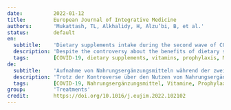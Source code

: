 ```yaml
---
date:          2022-01-12
title:         European Journal of Integrative Medicine
authors:       'Mukattash, TL, Alkhalidy, H, Alzu’bi, B, et al.'
status:        default
en:
  subtitle:    'Dietary supplements intake during the second wave of COVID-19 pandemic: A multinational Middle Eastern study'
  description: 'Despite the controversy about the benefits of dietary supplements in treating or preventing COVID-19, their use has increased worldwide even with the introduction of relevant vaccines. Thus, this study aimed to investigate the perception of the Middle Eastern Arab public of dietary supplements as prophylactic or therapeutic agents against COVID-19, and their consumption during the second wave of the COVID-19 pandemic. A validated, pilot tested online survey was distributed through social networking platforms in Lebanon, the Kingdom of Saudi Arabia, Palestine, Jordan, and the United Arab Emirates. Responses underwent various statistical analyses. A total of 2,100 responses were included. Around 44% of participants reported changes in their dietary behavior during COVID-19, and 70% believed that healthy habits may prevent the infection. Moreover, 21% believed that dietary supplements surely protect against COVID-19 and 45% thought they aid in treating it. Users of supplements during the second wave of the pandemic counted for 47%, who declared they were influenced by the media, healthcare providers, or close contacts. The most used supplements included Vitamins C and D and zinc. Only 34% of participants read supplement leaflets. The use of supplements was significantly correlated with being female and exercising, as revealed by the odds ratio and logistic regression analysis. In line with other areas of the world, the use of dietary supplements in the Middle East against COVID-19 is not evidence-based. Competent health authorities should play their role in spreading sound awareness among the public regarding this issue.'
  tags:        [COVID-19, dietary supplements, vitamins, prophylaxis, Middle East]
de:
  subtitle:    'Aufnahme von Nahrungsergänzungsmitteln während der zweiten Welle der COVID-19-Pandemie: Eine multinationale Studie aus dem Nahen Osten'
  description: 'Trotz der Kontroverse über den Nutzen von Nahrungsergänzungsmitteln bei der Behandlung oder Vorbeugung von COVID-19 hat ihre Verwendung weltweit zugenommen, auch wenn entsprechende Impfstoffe eingeführt wurden. Ziel dieser Studie war es daher, die Wahrnehmung von Nahrungsergänzungsmitteln als prophylaktische oder therapeutische Mittel gegen COVID-19 in der arabischen Öffentlichkeit des Nahen Ostens und ihren Konsum während der zweiten Welle der COVID-19-Pandemie zu untersuchen. Eine validierte, in einem Pilotversuch getestete Online-Umfrage wurde über Plattformen sozialer Netzwerke im Libanon, im Königreich Saudi-Arabien, in Palästina, Jordanien und in den Vereinigten Arabischen Emiraten verbreitet. Die Antworten wurden verschiedenen statistischen Analysen unterzogen. Insgesamt wurden 2.100 Antworten berücksichtigt. Rund 44 % der Teilnehmer gaben an, dass sich ihr Ernährungsverhalten während der COVID-19-Studie geändert hat, und 70 % glaubten, dass gesunde Gewohnheiten eine Infektion verhindern können. Darüber hinaus glaubten 21 %, dass Nahrungsergänzungsmittel mit Sicherheit vor COVID-19 schützen, und 45 %, dass sie bei der Behandlung der Krankheit helfen. Während der zweiten Welle der Pandemie gaben 47 % der Nutzer von Nahrungsergänzungsmitteln an, dass sie durch die Medien, Gesundheitsdienstleister oder enge Kontakte beeinflusst wurden. Zu den am häufigsten verwendeten Nahrungsergänzungsmitteln gehörten die Vitamine C und D sowie Zink. Nur 34 % der Teilnehmer lasen die Beipackzettel. Die Verwendung von Nahrungsergänzungsmitteln stand in signifikantem Zusammenhang mit der Tatsache, dass sie weiblich waren und Sport trieben, wie die Odds-Ratio und die logistische Regressionsanalyse zeigten. Wie auch in anderen Regionen der Welt ist die Verwendung von Nahrungsergänzungsmitteln gegen COVID-19 im Nahen Osten nicht evidenzbasiert. Die zuständigen Gesundheitsbehörden sollten ihre Rolle bei der Verbreitung eines fundierten Bewusstseins in der Öffentlichkeit zu diesem Thema spielen.' 
  tags:        [COVID-19, Nahrungsergänzungsmittel, Vitamine, Prophylaxe, Naher Osten]
group:         'Treatments'
credit:        https://doi.org/10.1016/j.eujim.2022.102102
---
```


